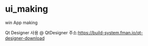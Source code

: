 # ui_making
win App making

Qt Designer 사용
@ QtDesigner 주소:https://build-system.fman.io/qt-designer-download


